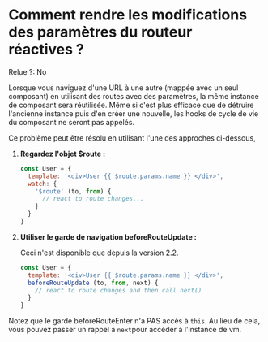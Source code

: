 # Comment rendre les modifications des paramètres du routeur réactives ?

Relue ?: No

Lorsque vous 
naviguez d'une URL à une autre (mappée avec un seul composant) en 
utilisant des routes avec des paramètres, la même instance de composant 
sera réutilisée.  Même si c'est plus efficace que de détruire l'ancienne
 instance puis d'en créer une nouvelle, les hooks de cycle de vie du 
composant ne seront pas appelés.

Ce problème peut être résolu en utilisant l'une des approches ci-dessous,

1. **Regardez l'objet $route :**
    
    ```jsx
    const User = {
      template: '<div>User {{ $route.params.name }} </div>',
      watch: {
        '$route' (to, from) {
          // react to route changes...
        }
      }
    }
    ```
    
2. **Utiliser le garde de navigation beforeRouteUpdate :**
    
    Ceci n'est disponible que depuis la version 2.2.
    
    ```jsx
    const User = {
      template: '<div>User {{ $route.params.name }} </div>',
      beforeRouteUpdate (to, from, next) {
        // react to route changes and then call next()
      }
    }
    ```
    

Notez que le garde beforeRouteEnter n'a PAS accès à `this`.  Au lieu de cela, vous pouvez passer un rappel à `next`pour accéder à l'instance de vm.